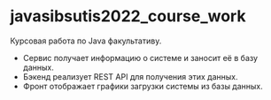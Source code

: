 # javasibsutis2022_course_work

Курсовая работа по Java факультативу.
* Сервис получает информацию о системе и заносит её в базу данных.
* Бэкенд реализует REST API для получения этих данных.
* Фронт отображает графики загрузки системы из базы данных. 
